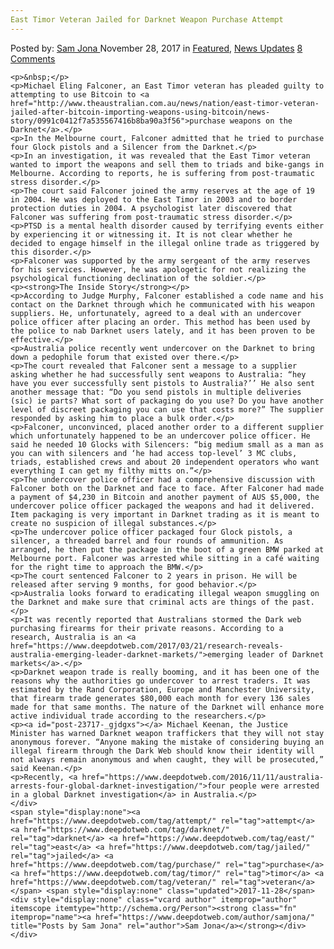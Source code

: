 ```yaml
---
East Timor Veteran Jailed for Darknet Weapon Purchase Attempt
---
```

<article class="post-listing post-23717 post type-post status-publish format-standard has-post-thumbnail hentry  tag-attempt tag-darknet tag-east tag-jailed tag-purchase tag-timor tag-veteran tag-weapon">
    <div class="post-inner">
        <span>Posted by: <a href="https://www.deepdotweb.com/author/samjona/" title="">Sam Jona </a></span>
    <span>November 28, 2017</span>
    <span>in <a href="https://www.deepdotweb.com/category/deepdot-news/" rel="category tag">Featured</a>, <a href="https://www.deepdotweb.com/category/news-updates/" rel="category tag">News Updates</a></span>
    <span><a href="https://www.deepdotweb.com/2017/11/28/east-timor-veteran-jailed-darknet-weapon-purchase-attempt/#comments">8 Comments</a></span>
    </p>
    <div class="clear"></div>
    
    <p>&nbsp;</p>
    <p>Michael Eling Falconer, an East Timor veteran has pleaded guilty to attempting to use Bitcoin to <a href="http://www.theaustralian.com.au/news/nation/east-timor-veteran-jailed-after-bitcoin-importing-weapons-using-bitcoin/news-story/0991c0412f7a535567416b8ba90a3f56">purchase weapons on the Darknet</a>.</p>
    <p>In the Melbourne court, Falconer admitted that he tried to purchase four Glock pistols and a Silencer from the Darknet.</p>
    <p>In an investigation, it was revealed that the East Timor veteran wanted to import the weapons and sell them to triads and bike-gangs in Melbourne. According to reports, he is suffering from post-traumatic stress disorder.</p>
    <p>The court said Falconer joined the army reserves at the age of 19 in 2004. He was deployed to the East Timor in 2003 and to border protection duties in 2004. A psychologist later discovered that Falconer was suffering from post-traumatic stress disorder.</p>
    <p>PTSD is a mental health disorder caused by terrifying events either by experiencing it or witnessing it. It is not clear whether he decided to engage himself in the illegal online trade as triggered by this disorder.</p>
    <p>Falconer was supported by the army sergeant of the army reserves for his services. However, he was apologetic for not realizing the psychological functioning declination of the soldier.</p>
    <p><strong>The Inside Story</strong></p>
    <p>According to Judge Murphy, Falconer established a code name and his contact on the Darknet through which he communicated with his weapon suppliers. He, unfortunately, agreed to a deal with an undercover police officer after placing an order. This method has been used by the police to nab Darknet users lately, and it has been proven to be effective.</p>
    <p>Australia police recently went undercover on the Darknet to bring down a pedophile forum that existed over there.</p>
    <p>The court revealed that Falconer sent a message to a supplier asking whether he had successfully sent weapons to Australia: “hey have you ever successfully sent pistols to Australia?’’ He also sent another message that: “Do you send pistols in multiple deliveries (sic) ie parts? What sort of packaging do you use? Do you have another level of discreet packaging you can use that costs more?” The supplier responded by asking him to place a bulk order.</p>
    <p>Falconer, unconvinced, placed another order to a different supplier which unfortunately happened to be an undercover police officer. He said he needed 10 Glocks with Silencers: “big medium small as a man as you can with silencers and ‘he had access top-level’ 3 MC clubs, triads, established crews and about 20 independent operators who want everything I can get my filthy mitts on.”</p>
    <p>The undercover police officer had a comprehensive discussion with Falconer both on the Darknet and face to face. After Falconer had made a payment of $4,230 in Bitcoin and another payment of AUS $5,000, the undercover police officer packaged the weapons and had it delivered. Item packaging is very important in Darknet trading as it is meant to create no suspicion of illegal substances.</p>
    <p>The undercover police officer packaged four Glock pistols, a silencer, a threaded barrel and four rounds of ammunition. As arranged, he then put the package in the boot of a green BMW parked at Melbourne port. Falconer was arrested while sitting in a café waiting for the right time to approach the BMW.</p>
    <p>The court sentenced Falconer to 2 years in prison. He will be released after serving 9 months, for good behavior.</p>
    <p>Australia looks forward to eradicating illegal weapon smuggling on the Darknet and make sure that criminal acts are things of the past.</p>
    <p>It was recently reported that Australians stormed the Dark web purchasing firearms for their private reasons. According to a research, Australia is an <a href="https://www.deepdotweb.com/2017/03/21/research-reveals-australia-emerging-leader-darknet-markets/">emerging leader of Darknet markets</a>.</p>
    <p>Darknet weapon trade is really booming, and it has been one of the reasons why the authorities go undercover to arrest traders. It was estimated by the Rand Corporation, Europe and Manchester University, that firearm trade generates $80,000 each month for every 136 sales made for that same months. The nature of the Darknet will enhance more active individual trade according to the researchers.</p>
    <p><a id="post-23717-_gjdgxs"></a> Michael Keenan, the Justice Minister has warned Darknet weapon traffickers that they will not stay anonymous forever. “Anyone making the mistake of considering buying an illegal firearm through the Dark Web should know their identity will not always remain anonymous and when caught, they will be prosecuted,” said Keenan.</p>
    <p>Recently, <a href="https://www.deepdotweb.com/2016/11/11/australia-arrests-four-global-darknet-investigation/">four people were arrested in a global Darknet investigation</a> in Australia.</p>
    </div>
    <span style="display:none"><a href="https://www.deepdotweb.com/tag/attempt/" rel="tag">attempt</a> <a href="https://www.deepdotweb.com/tag/darknet/" rel="tag">darknet</a> <a href="https://www.deepdotweb.com/tag/east/" rel="tag">east</a> <a href="https://www.deepdotweb.com/tag/jailed/" rel="tag">jailed</a> <a href="https://www.deepdotweb.com/tag/purchase/" rel="tag">purchase</a> <a href="https://www.deepdotweb.com/tag/timor/" rel="tag">timor</a> <a href="https://www.deepdotweb.com/tag/veteran/" rel="tag">veteran</a> </span> <span style="display:none" class="updated">2017-11-28</span>
    <div style="display:none" class="vcard author" itemprop="author" itemscope itemtype="http://schema.org/Person"><strong class="fn" itemprop="name"><a href="https://www.deepdotweb.com/author/samjona/" title="Posts by Sam Jona" rel="author">Sam Jona</a></strong></div>
    </div>
</article>

